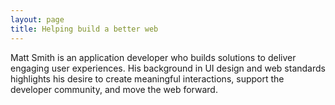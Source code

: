 ```yaml
---
layout: page
title: Helping build a better web
---
```


Matt Smith is an application developer who builds solutions to deliver engaging user experiences. His background in UI design and web standards highlights his desire to create meaningful interactions, support the developer community, and move the web forward.